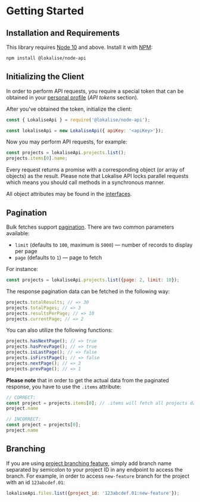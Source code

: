 # Getting Started

## Installation and Requirements

This library requires [Node 10](https://nodejs.org) and above. Install it with [NPM](https://www.npmjs.com/):

```bash
npm install @lokalise/node-api
```

## Initializing the Client

In order to perform API requests, you require a special token that can be obtained in your [personal profile](https://lokalise.com/profile#apitokens) (*API tokens* section).

After you've obtained the token, initialize the client:

```js
const { LokaliseApi } = require('@lokalise/node-api');

const lokaliseApi = new LokaliseApi({ apiKey: '<apiKey>'});
```

Now you may perform API requests, for example:

```js
const projects = lokaliseApi.projects.list();
projects.items[0].name;
```

Every request returns a promise with a corresponding object (or array of objects) as the result. Please note that Lokalise API locks parallel requests which means you should call methods in a synchronous manner.

All object attributes may be found in the [interfaces](https://github.com/lokalise/node-lokalise-api/tree/master/src/interfaces).

## Pagination

Bulk fetches support [pagination](https://app.lokalise.com/api2docs/curl/#resource-pagination). There are two common parameters available:

* `limit` (defaults to `100`, maximum is `5000`) &mdash; number of records to display per page
* `page` (defaults  to `1`) &mdash; page to fetch

For instance:

```js
const projects = lokaliseApi.projects.list({page: 2, limit: 10});
```

The response pagination data can be fetched in the following way:

```js
projects.totalResults; // => 30
projects.totalPages; // => 3
projects.resultsPerPage; // => 10
projects.currentPage; // => 2
```

You can also utilize the following functions:

```js
projects.hasNextPage(); // => true
projects.hasPrevPage(); // => true
projects.isLastPage(); // => false
projects.isFirstPage(); // => false
projects.nextPage(); // => 3
projects.prevPage(); // => 1
```

**Please note** that in order to get the actual data from the paginated response, you have to use the `.items` attribute:

```js
// CORRECT:
const project = projects.items[0]; // .items will fetch all projects data and [0] will get the first project
project.name

// INCORRECT:
const project = projects[0];
project.name
```

## Branching

If you are using [project branching feature](https://docs.lokalise.com/en/articles/3391861-project-branching), simply add branch name separated by semicolon to your project ID in any endpoint to access the branch. For example, in order to access `new-feature` branch for the project with an id `123abcdef.01`:

```js
lokaliseApi.files.list({project_id: '123abcdef.01:new-feature'});
```
